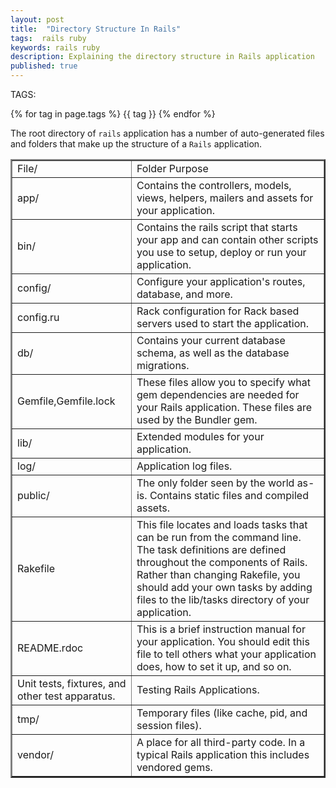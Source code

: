 ```yaml
---
layout: post
title:  "Directory Structure In Rails"
tags:  rails ruby
keywords: rails ruby
description: Explaining the directory structure in Rails application
published: true
---
```


   TAGS:
   
   {% for tag in page.tags %} {{ tag }} {% endfor %}

  The root directory of `rails` application has a number of auto-generated files and folders that make up the structure of a `Rails` application.
<table border='2'>
  <tr>
<td>File/</td><td>Folder Purpose</td>
</tr>
  <tr>
    <td>app/</td>
    <td>Contains the controllers, models, views, helpers, mailers and assets for your application.
    </td>
  </tr>
  <tr>
  <td>bin/</td>
  <td>Contains the rails script that starts your app and can contain other scripts you use to setup, deploy or run your application.
  </td>
  </tr>
  <tr>
<td>config/</td>
<td>Configure your application's routes, database, and more. 
</td>
</tr>
<tr>
<td>config.ru</td>
<td>Rack configuration for Rack based servers used to start the application.</td>
</tr>
<tr>
<td>db/</td>
 <td>Contains your current database schema, as well as the database migrations.
 </td>
</tr>
<tr>
<td>Gemfile,Gemfile.lock</td>
<td>These files allow you to specify what gem dependencies are needed for your Rails application. These files are used by the Bundler gem.</td>
</tr>
<tr>
  <td>lib/</td><td>Extended modules for your application.</td>
</tr>
<tr>
  <td>log/</td><td>Application log files.</td>
</tr>
<tr>
<td>public/</td><td>The only folder seen by the world as-is. Contains static files and compiled assets.</td>
</tr>
<tr>
  <td>Rakefile</td><td>This file locates and loads tasks that can be run from the command line. The task definitions are defined throughout the components of Rails. Rather than changing Rakefile, you should add your own tasks by adding files to the lib/tasks directory of your application.</td>
</tr>
<tr>
  <td>README.rdoc</td>
  <td>This is a brief instruction manual for your application. You should edit this file to tell others what your application does, how to set it up, and so on.</td>
</tr>
<tr>
<td>Unit tests, fixtures, and other test apparatus.</td>
<td>Testing Rails Applications.</td>
</tr>
<tr>
<td>tmp/</td><td>Temporary files (like cache, pid, and session files).</td>
</tr>
<tr>
<td>vendor/</td><td>A place for all third-party code. In a typical Rails application this includes vendored gems.</td>
</tr>
</table>